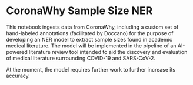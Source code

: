 # CoronaWhy Sample Size NER

This notebook ingests data from CoronaWhy, including a custom set of hand-labeled annotations (facilitated by Doccano) for the purpose of developing an NER model to extract sample sizes found in academic medical literature.  The model will be implemented in the pipeline of an AI-powered literature review tool intended to aid the discovery and evaluation of medical literature surrounding COVID-19 and SARS-CoV-2.

At the moment, the model requires further work to further increase its accuracy.
